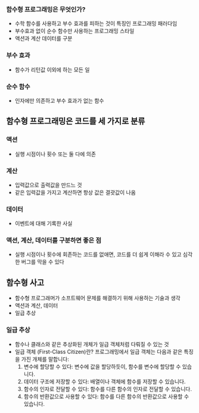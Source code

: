### 함수형 프로그래밍은 무엇인가?
- 수학 함수를 사용하고 부수 효과를 피하는 것이 특징인 프로그래밍 패러다임
- 부수효과 없이 순수 함수만 사용하는 프로그래밍 스타일
- 액션과 계산 데이터를 구분

### 부수 효과
- 함수가 리턴값 이외에 하는 모든 일

### 순수 함수
- 인자에만 의존하고 부수 효과가 없는 함수

## 함수형 프로그래밍은 코드를 세 가지로 분류

### 액션
- 실행 시점이나 횟수 또는 둘 다에 의존

### 계산
- 입력값으로 출력값을 만드느 것
- 같은 입력값을 가지고 계산하면 항상 값은 결괏값이 나옴

### 데이터
- 이벤트에 대해 기록한 사실

### 액션, 계산, 데이터를 구분하면 좋은 점
- 실행 시점이나 횟수에 회존하는 코드를 없애면, 코드를 더 쉽게 이해라 수 있고 심각한 버그를 막을 수 있다

## 함수형 사고
- 함수형 프로그래머가 소프트웨어 문제를 해결하기 위해 사용하는 기술과 생각
- 액션과 계산, 데이터
- 일급 추상

### 일급 추상
- 함수나 클래스와 같은 추상화된 개체가 일급 객체처럼 다뤄질 수 있는 것
- 일급 객체 (First-Class Citizen)란?
  프로그래밍에서 일급 객체는 다음과 같은 특징을 가진 개체를 말합니다:
	1.	변수에 할당할 수 있다: 변수에 값을 할당하듯이, 함수를 변수에 할당할 수 있습니다.
	2.	데이터 구조에 저장할 수 있다: 배열이나 객체에 함수를 저장할 수 있습니다.
	3.	함수의 인자로 전달할 수 있다: 함수를 다른 함수의 인자로 전달할 수 있습니다.
	4.	함수의 반환값으로 사용할 수 있다: 함수를 다른 함수의 반환값으로 사용할 수 있습니다.
